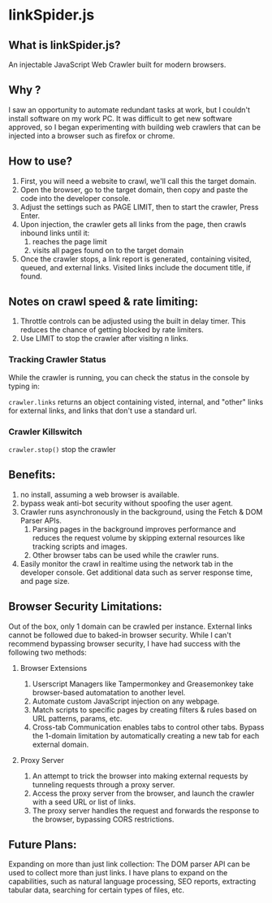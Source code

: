 # linkSpider.js

## What is linkSpider.js?
An injectable JavaScript Web Crawler built for modern browsers.

## Why ?
I saw an opportunity to automate redundant tasks at work, but I couldn't install software on my work PC. It was difficult to get new software approved, so I began experimenting with building web crawlers that can be injected into a browser such as firefox or chrome.

## How to use?
1. First, you will need a website to crawl, we'll call this the target domain.
2. Open the browser, go to the target domain, then copy and paste the code into the developer console. 
3. Adjust the settings such as PAGE LIMIT, then to start the crawler, Press Enter. 
4. Upon injection, the crawler gets all links from the page, then crawls inbound links until it:
   1. reaches the page limit
   2. visits all pages found on to the target domain
5. Once the crawler stops, a link report is generated, containing visited, queued, and external links. Visited links include the document title, if found.

## Notes on crawl speed & rate limiting: 
  1. Throttle controls can be adjusted using the built in delay timer. This reduces the chance of getting blocked by rate limiters.
  2. Use LIMIT to stop the crawler after visiting n links.

### Tracking Crawler Status
While the crawler is running, you can check the status in the console by typing in:

```crawler.links```
returns an object containing visted, internal, and "other" links for external links, and links that don't use a standard url.

### Crawler Killswitch
```crawler.stop()```
stop the crawler


## Benefits:
1. no install, assuming a web browser is available.
2. bypass weak anti-bot security without spoofing the user agent.
3. Crawler runs asynchronously in the background, using the Fetch & DOM Parser APIs. 
   1. Parsing pages in the background improves performance and reduces the request volume by skipping external resources like tracking scripts and images.
   2. Other browser tabs can be used while the crawler runs.
4. Easily monitor the crawl in realtime using the network tab in the developer console. Get additional data such as server response time, and page size.

## Browser Security Limitations:
Out of the box, only 1 domain can be crawled per instance. External links cannot be followed due to baked-in browser security. While I can't recommend bypassing browser security, I have had success with the following two methods:

1. Browser Extensions
   1. Userscript Managers like Tampermonkey and Greasemonkey take browser-based automatation to another level.
   2. Automate custom JavaScript injection on any webpage.
   3. Match scripts to specific pages by creating filters & rules based on URL patterns, params, etc.
   4. Cross-tab Communication enables tabs to control other tabs. Bypass the 1-domain limitation by automatically creating a new tab for each external domain.
  
2. Proxy Server
   1. An attempt to trick the browser into making external requests by tunneling requests through a proxy server.
   2. Access the proxy server from the browser, and launch the crawler with a seed URL or list of links.
   3. The proxy server handles the request and forwards the response to the browser, bypassing CORS restrictions.
  
## Future Plans:
Expanding on more than just link collection:
The DOM parser API can be used to collect more than just links. I have plans to expand on the capabilities, such as natural language processing, SEO reports, extracting tabular data, searching for certain types of files, etc.
